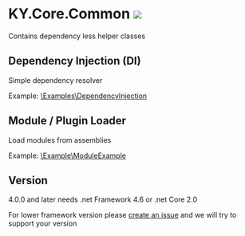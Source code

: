 # KY.Core.Common ![](https://img.shields.io/nuget/v/KY.Core.Common.svg?style=flat)
Contains dependency less helper classes

## Dependency Injection (DI)
Simple dependency resolver

Example: [\Examples\DependencyInjection](https://github.com/KY-Programming/core/tree/master/Examples/DependencyInjection)

## Module / Plugin Loader
Load modules from assemblies

Example: [\Example\ModuleExample](https://github.com/KY-Programming/core/tree/master/Examples/ModuleExample)

## Version
4.0.0 and later needs .net Framework 4.6 or .net Core 2.0

For lower framework version please [create an issue](https://github.com/KY-Programming/core/issues/new) and we will try to support your version
